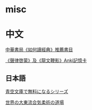 # misc

# 中文
[中華書局《如何讀經典》推薦書目](lists/chinese-classics-rec.md)

[《聲律啓蒙》及《龍文鞭影》Anki記憶卡](anki/chinese-anki.md)

## 日本語
[青空文庫で無料になるシリーズ](lists/free-through-aozora.md)

[世界の大東流合気柔術の道場](list/daitoryu-dojolist.csv)
